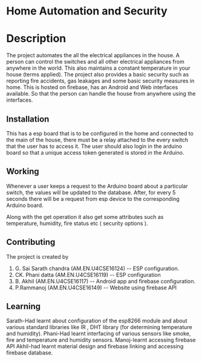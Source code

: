 # Home Automation and Security

# Description

The project automates the all the electrical appliances in the house. A person can control the switches and all other electrical appliances from anywhere in the world. This also maintains a constant temperature in your house (terms applied). The project also provides a basic security such as reporting fire accidents, gas leakages and some basic security measures in home. This is hosted on firebase, has an Android and Web interfaces available. So that the person can handle the house from anywhere using the interfaces.



## Installation

This has a esp board that is to be configured in the home and connected to the main of the house, there must be a relay attached to the every switch that the user has to access it. The user should also login in the arduino board so that a unique access token generated is stored in the Arduino.

## Working

Whenever a user keeps a request to the Arduino board about a particular switch, the values will be updated to the database. After, for every 5 seconds there will be a request from esp device to the corresponding Arduino board. 

Along with the get operation it also get some attributes such as temperature, humidity, fire status etc ( security options ).

## Contributing

The project is created by 
1. G. Sai Sarath chandra (AM.EN.U4CSE16124) -- ESP configuration.
2. CK. Phani datta (AM.EN.U4CSE16119) -- ESP configuration
2. B. Akhil (AM.EN.U4CSE16117) -- Android app and firebase configuration.
3. P.Rammanoj (AM.EN.U4CSE16149) -- Website using firebase API

## Learning

Sarath-Had learnt about configuration of the esp8266 module and about various standard libraries like IR , DHT library (for determining temperature and humidity).
Phani-Had learnt interfacing of various sensors like smoke, fire and temperature and humidity sensors.
Manoj-learnt accessing firebase API
Akhil-had learnt material design and firebase linking and accessing firebase database.
